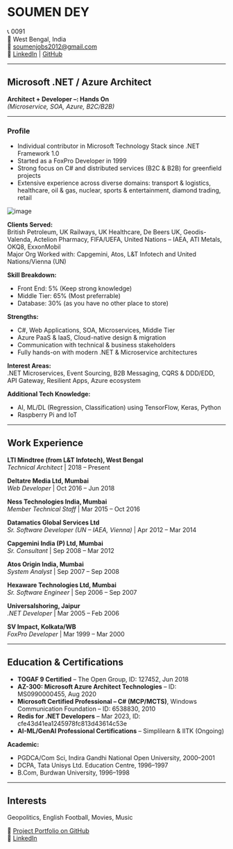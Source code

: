 # SOUMEN DEY

📞 0091  
📍 West Bengal, India  
📧 [soumenjobs2012@gmail.com](mailto:soumenjobs2012@gmail.com)  
🔗 [LinkedIn](https://www.linkedin.com/in/ta-soumen/) | [GitHub](https://github.com/Rimbik)  

---

## Microsoft .NET / Azure Architect  
**Architect + Developer –: Hands On**  
*(Microservice, SOA, Azure, B2C/B2B)*  

---

### Profile

- Individual contributor in Microsoft Technology Stack since .NET Framework 1.0
- Started as a FoxPro Developer in 1999
- Strong focus on C# and distributed services (B2C & B2B) for greenfield projects
- Extensive experience across diverse domains: transport & logistics, healthcare, oil & gas, nuclear, sports & entertainment, diamond trading, retail

![image](https://github.com/user-attachments/assets/4d6e923a-5c88-4c54-ac40-d1151bc80bc2)


**Clients Served:**  
British Petroleum, UK Railways, UK Healthcare, De Beers UK, Geodis-Valenda, Actelion Pharmacy, FIFA/UEFA, United Nations – IAEA, ATI Metals, OKQ8, ExxonMobil  
Major Org Worked with: Capgemini, Atos, L&T Infotech and United Nations/Vienna (UN)

**Skill Breakdown:**  
- Front End: 5%  (Keep strong knowledge)
- Middle Tier: 65%  (Most preferrable)
- Database: 30%  (as you have no other place to store)

**Strengths:**  
- C#, Web Applications, SOA, Microservices, Middle Tier  
- Azure PaaS & IaaS, Cloud-native design & migration  
- Communication with technical & business stakeholders  
- Fully hands-on with modern .NET & Microservice architectures

**Interest Areas:**  
.NET Microservices, Event Sourcing, B2B Messaging, CQRS & DDD/EDD, API Gateway, Resilient Apps, Azure ecosystem

**Additional Tech Knowledge:**  
- AI, ML/DL (Regression, Classification) using TensorFlow, Keras, Python  
- Raspberry Pi and IoT  

---

## Work Experience

**LTI Mindtree (from L&T Infotech), West Bengal**  
*Technical Architect* | 2018 – Present  

**Deltatre Media Ltd, Mumbai**  
*Web Developer* | Oct 2016 – Jun 2018  

**Ness Technologies India, Mumbai**  
*Member Technical Staff* | Mar 2015 – Oct 2016  

**Datamatics Global Services Ltd**  
*Sr. Software Developer (UN – IAEA, Vienna)* | Apr 2012 – Mar 2014  

**Capgemini India (P) Ltd, Mumbai**  
*Sr. Consultant* | Sep 2008 – Mar 2012  

**Atos Origin India, Mumbai**  
*System Analyst* | Sep 2007 – Sep 2008  

**Hexaware Technologies Ltd, Mumbai**  
*Sr. Software Engineer* | Sep 2006 – Sep 2007  

**Universalshoring, Jaipur**  
*.NET Developer* | Mar 2005 – Feb 2006  

**SV Impact, Kolkata/WB**  
*FoxPro Developer* | Mar 1999 – Mar 2000  

---

## Education & Certifications

- **TOGAF 9 Certified** – The Open Group, ID: 127452, Jun 2018  
- **AZ-300: Microsoft Azure Architect Technologies** – ID: MS0990000455, Aug 2020  
- **Microsoft Certified Professional – C# (MCP/MCTS)**, Windows Communication Foundation – ID: 6538830, 2010  
- **Redis for .NET Developers** – Mar 2023, ID: cfe43d41ea1245978fc813d43614c53e  
- **AI-ML/GenAI Professional Certifications** – Simplilearn & IITK (Ongoing)  

**Academic:**  
- PGDCA/Com Sci, Indira Gandhi National Open University, 2000–2001  
- DCPA, Tata Unisys Ltd. Education Centre, 1996–1997  
- B.Com, Burdwan University, 1996–1998  

---

## Interests

Geopolitics, English Football, Movies, Music  

📂 [Project Portfolio on GitHub](https://github.com/Rimbik)  
🔗 [LinkedIn](https://www.linkedin.com/in/ta-soumen/)

